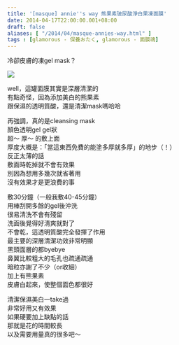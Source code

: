 ```yaml
---
title: '[masque] annie''s way 熊果素玻尿酸淨白果凍面膜'
date: 2014-04-17T22:00:00.001+08:00
draft: false
aliases: [ "/2014/04/masque-annies-way.html" ]
tags : [glamorous - 保養おたく, glamorous - 面膜魂]
---
```


冷卻皮膚的凍gel mask？  

[![](https://2.bp.blogspot.com/-ehTnW_aByHs/XDGFNbAncuI/AAAAAAAAEc0/GRu8tVon_KQ1qmrdYEPOUGtZtydoAFdoQCLcBGAs/s640/31.jpg)](https://2.bp.blogspot.com/-ehTnW_aByHs/XDGFNbAncuI/AAAAAAAAEc0/GRu8tVon_KQ1qmrdYEPOUGtZtydoAFdoQCLcBGAs/s1600/31.jpg)

well，這罐面膜其實是深層清潔的  
有點奇怪，因為添加美白的熊果素  
跟保濕的透明質酸，還是清潔mask嗎哈哈  
  
再強調，真的是cleansing mask  
顏色透明gel gel狀  
超～ 厚～ 的敷上面  
厚度大概是：「當這東西免費的能塗多厚就多厚」的地步（！）  
反正太薄的話  
敷面時乾掉就不會有效果  
別因為想用多幾次就省著用  
沒有效果才是更浪費的事  
  
敷30分鐘（一般我敷40-45分鐘）  
用棒刮開多餘的gel後沖洗  
很易清洗不會有殘留  
洗面後覺得好清爽就對了  
不會乾，這透明質酸完全發揮了作用  
最主要的深層清潔功效非常明顯  
黑頭面層的都byebye  
鼻翼比較粗大的毛孔也疏通疏通  
暗粒亦謝了不少（or收細）  
加上有熊果素  
皮膚白起來，使整個面色都很好  
  
清潔保濕美白一take過  
非常好用又有效果  
如果硬要加上缺點的話  
那就是花的時間較長  
以及需要用量真的很多吧～